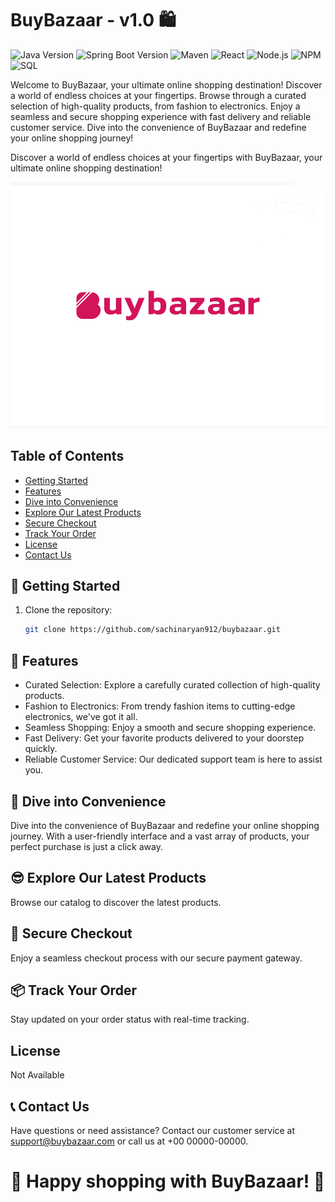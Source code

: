 # BuyBazaar - v1.0 🛍️

![Java Version](https://img.shields.io/badge/Java-11-green)
![Spring Boot Version](https://img.shields.io/badge/Spring%20Boot-2.5.4-brightgreen)
![Maven](https://img.shields.io/badge/Maven-3.8.1-blue)
![React](https://img.shields.io/badge/React-Latest-blue)
![Node.js](https://img.shields.io/badge/Node.js-Latest-brightgreen)
![NPM](https://img.shields.io/badge/NPM-Latest-red)
![SQL](https://img.shields.io/badge/SQL-Latest-orange)

Welcome to BuyBazaar, your ultimate online shopping destination! Discover a world of endless choices at your fingertips. Browse through a curated selection of high-quality products, from fashion to electronics. Enjoy a seamless and secure shopping experience with fast delivery and reliable customer service. Dive into the convenience of BuyBazaar and redefine your online shopping journey!

Discover a world of endless choices at your fingertips with BuyBazaar, your ultimate online shopping destination!

![BuyBazaar Logo](https://github.com/sachinaryan912/buybazaar/blob/main/assets/IMG_9354.jpeg)

## Table of Contents

- [Getting Started](##🚀-getting-started)
- [Features](##features)
- [Dive into Convenience](##dive-into-convenience)
- [Explore Our Latest Products](##explore-our-latest-products)
- [Secure Checkout](##secure-checkout)
- [Track Your Order](##track-your-order)
- [License](##license)
- [Contact Us](##contact-us)

## 🚀 Getting Started

1. Clone the repository:
   ```bash
   git clone https://github.com/sachinaryan912/buybazaar.git

## 🌟 Features

- Curated Selection: Explore a carefully curated collection of high-quality products.
- Fashion to Electronics: From trendy fashion items to cutting-edge electronics, we've got it all.
- Seamless Shopping: Enjoy a smooth and secure shopping experience.
- Fast Delivery: Get your favorite products delivered to your doorstep quickly.
- Reliable Customer Service: Our dedicated support team is here to assist you.

## 🎉 Dive into Convenience

Dive into the convenience of BuyBazaar and redefine your online shopping journey. With a user-friendly interface and a vast array of products, your perfect purchase is just a click away.

## 😎 Explore Our Latest Products

Browse our catalog to discover the latest products.

## 🔐 Secure Checkout

Enjoy a seamless checkout process with our secure payment gateway.

## 📦 Track Your Order

Stay updated on your order status with real-time tracking.


## License
Not Available

## 📞 Contact Us
Have questions or need assistance? Contact our customer service at support@buybazaar.com or call us at +00 00000-00000.

# 🥰 Happy shopping with BuyBazaar! 🎉
